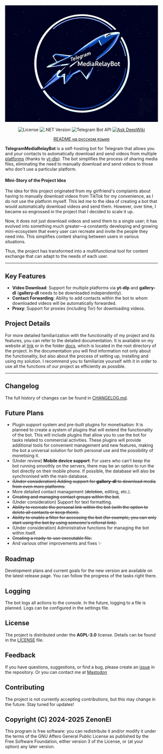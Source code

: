 <p align="center">
 <img src="Logo.jpg" width="512" height="384" alt="Logo">
</p>

<div align="center"> 
 
![License](https://img.shields.io/badge/License-AGPL--3.0-blue)
![.NET Version](https://img.shields.io/badge/.NET-8.0-purple)
![Telegram Bot API](https://img.shields.io/badge/Telegram%20Bot%20API-22.1.3-green)
[![Ask DeepWiki](https://deepwiki.com/badge.svg)](https://deepwiki.com/ZenonEl/TelegramMediaRelayBot)

</div>

<div align="center">

[README на русском языке](docs/README_RU.md)

</div>

**TelegramMediaRelayBot** is a self-hosting bot for Telegram that allows you and your contacts to automatically download and send videos from multiple [platforms](https://github.com/yt-dlp/yt-dlp/blob/master/supportedsites.md) (thanks to [yt-dlp](https://github.com/yt-dlp/yt-dlp/tree/master)). The bot simplifies the process of sharing media files, eliminating the need to manually download and send videos to those who don't use a particular platform.


#### Mini-Story of the Project Idea
The idea for this project originated from my girlfriend's complaints about having to manually download videos from TikTok for my convenience, as I do not use the platform myself. This led me to the idea of creating a bot that would automatically download videos and send them. However, over time, I became so engrossed in the project that I decided to scale it up.

Now, it does not just download videos and send them to a single user; it has evolved into something much greater—a constantly developing and growing mini-ecosystem that every user can recreate and invite the people they need into. This simplifies content sharing between users in various situations.

Thus, the project has transformed into a multifunctional tool for content exchange that can adapt to the needs of each user.

---


## Key Features

- **Video Download**: Support for multiple platforms via **yt-dlp** and **gallery-dl** (**gallery-dl** needs to be downloaded independently).
- **Contact Forwarding**: Ability to add contacts within the bot to whom downloaded videos will be automatically forwarded.
- **Proxy**: Support for proxies (including Tor) for downloading videos.

## Project Details
For more detailed familiarization with the functionality of my project and its features, you can refer to the detailed documentation. It is available on my website at [link](https://zenonel.github.io/TelegramMediaRelayBot-Site) or in the folder [docs](documentation/en/index.md), which is located in the root directory of the project. In the documentation you will find information not only about the functionality, but also about the process of setting up, installing and using my solution. I recommend you to familiarize yourself with it in order to use all the functions of our project as efficiently as possible. 

---

## Changelog

The full history of changes can be found in [CHANGELOG.md](CHANGELOG.md).

## Future Plans
- Plugin support system and pre-built plugins for monetisation: It is planned to create a system of plugins that will extend the functionality of the bot. This will include plugins that allow you to use the bot for tasks related to commercial activities. These plugins will provide additional tools for convenient management and new features, making the bot a universal solution for both personal use and the possibility of monetising it.
- (Under review) **Mobile device support**: For users who can't keep the bot running smoothly on the servers, there may be an option to run the bot directly on their mobile phone. If possible, the database will also be synchronised with the main database.
- ~~(Under consideration) Adding support for **gallery-dl** to download media from even more platforms.~~
- More detailed contact management (~~deletion~~, editing, etc.).
- ~~Creating and managing contact groups within the bot~~.
- (Under consideration) Support for text formatting.
- ~~Ability to recreate the personal link within the bot (with the option to delete all contacts or keep them).~~
- ~~Ability to enable a filter for accessing the bot (for example, you can only start using the bot by using someone's referral link).~~
- (Under consideration) Administrative functions for managing the bot within itself.
- ~~Creating a ready-to-use executable file.~~
- And various other improvements and fixes ✨

## Roadmap

Development plans and current goals for the new version are available on the latest release page. You can follow the progress of the tasks right there.

## Logging
The bot logs all actions to the console. In the future, logging to a file is planned. Logs can be configured in the settings file.



## License
The project is distributed under the **AGPL-3.0** license. Details can be found in the [LICENSE](LICENSE) file.



## Feedback
If you have questions, suggestions, or find a bug, please create an [issue](https://github.com/ZenonEl/TelegramMediaRelayBot/issues) in the repository.
Or you can contact me at [Mastodon](https://lor.sh/@ZenonEl)



## Contributing
The project is not currently accepting contributions, but this may change in the future. Stay tuned for updates!



## Copyright (C) 2024-2025 ZenonEl

This program is free software: you can redistribute it and/or modify it under the terms of the GNU Affero General Public License as published by the Free Software Foundation, either version 3 of the License, or (at your option) any later version.